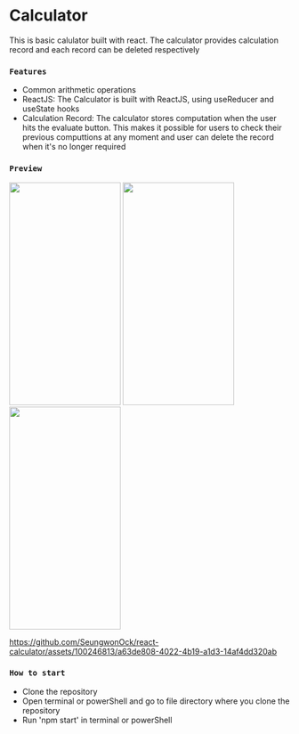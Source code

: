 <h1>Calculator</h1>
<p>This is basic calulator built with react. The calculator provides calculation record and each record can be deleted respectively</p>
<h3><strong><code>Features</code></strong></h3>
<ul>
  <li>Common arithmetic operations</li>
  <li>ReactJS: The Calculator is built with ReactJS, using useReducer and useState hooks</li>
  <li>Calculation Record: The calculator stores computation when the user hits the evaluate button. 
    This makes it possible for users to check their previous computtions at any moment and user can delete the record when it's no longer required</li>

</ul>
<h3><strong><code>Preview</code></strong></h3>
  <img src="https://github.com/SeungwonOck/react-calculator/assets/100246813/7a70a652-432c-4367-a562-1ef6d9dddbb1.png" width="200" height="400"/>
  <img src="https://github.com/SeungwonOck/react-calculator/assets/100246813/77d1637a-2c1d-4fe3-8352-bcbdf0ebff80.png" width="200" height="400"/>
  <img src="https://github.com/SeungwonOck/react-calculator/assets/100246813/f7c6438a-305e-4783-a198-4486f24fc89e.png" width="200" height="400"/>
  
  https://github.com/SeungwonOck/react-calculator/assets/100246813/a63de808-4022-4b19-a1d3-14af4dd320ab
<h3><strong><code>How to start</code></strong></h3>
<ul>
  <li>Clone the repository</li>
  <li>Open terminal or powerShell and go to file directory where you clone the repository</li>
  <li>Run 'npm start' in terminal or powerShell</li>
</ul>
